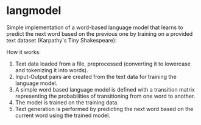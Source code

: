 # langmodel
Simple implementation of a word-based language model that learns to predict the next word based on the previous one by training on a provided text dataset (Karpathy's Tiny Shakespeare):

How it works:
1. Text data  loaded from a file, preprocessed (converting it to lowercase and tokenizing it into words).
2. Input-Output pairs are created from the text data for training the language model.
3. A simple word based language model is defined with a transition matrix representing the probabilities of transitioning from one word to another.
4. The model is trained on the training data.
5. Text generation is performed by predicting the next word based on the current word using the trained model.
